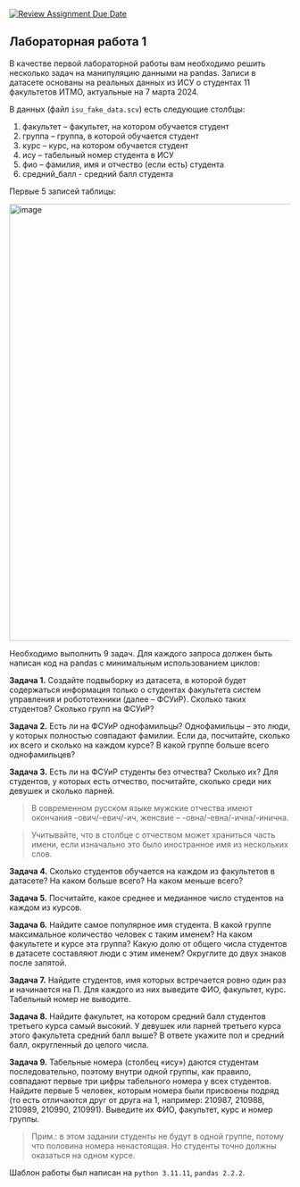 [![Review Assignment Due Date](https://classroom.github.com/assets/deadline-readme-button-22041afd0340ce965d47ae6ef1cefeee28c7c493a6346c4f15d667ab976d596c.svg)](https://classroom.github.com/a/bSTg6sNo)
## Лабораторная работа 1

В качестве первой лабораторной работы вам необходимо решить несколько задач на манипуляцию данными на pandas. 
Записи в датасете основаны на реальных данных из ИСУ о студентах 11 факультетов ИТМО, актуальные на 7 марта 2024.

В данных (файл `isu_fake_data.scv`) есть следующие столбцы:
1. факультет – факультет, на котором обучается студент
2. группа – группа, в которой обучается студент
3. курс – курс, на котором обучается студент
4. ису – табельный номер студента в ИСУ
5. фио – фамилия, имя и отчество (если есть) студента
6. средний_балл - средний балл студента

Первые 5 записей таблицы:

<img width="783" alt="image" src="https://github.com/user-attachments/assets/4234c13f-0af4-4c2a-b3ee-22c8a491bdb0" />

Необходимо выполнить 9 задач. Для каждого запроса должен быть написан код на pandas с минимальным использованием циклов:

**Задача 1.** Создайте подвыборку из датасета, в которой будет содержаться информация только о студентах факультета систем управления и робототехники (далее – ФСУиР). Сколько таких студентов? Сколько групп на ФСУиР?

**Задача 2.** Есть ли на ФСУиР однофамильцы? Однофамильцы – это люди, у которых полностью совпадают фамилии. Если да, посчитайте, сколько их всего и сколько на каждом курсе? В какой группе больше всего однофамильцев?

**Задача 3.** Есть ли на ФСУиР студенты без отчества? Сколько их? Для студентов, у которых есть отчество, посчитайте, сколько среди них девушек и сколько парней.
> В современном русском языке мужские отчества имеют окончания -ович/-евич/-ич, женсвие – -овна/-евна/-ична/-инична.

> Учитывайте, что в столбце с отчеством может храниться часть имени, если изначально это было иностранное имя из нескольких слов.

**Задача 4.** Сколько студентов обучается на каждом из факультетов в датасете? На каком больше всего? На каком меньше всего?

**Задача 5.** Посчитайте, какое среднее и медианное число студентов на каждом из курсов.

**Задача 6.** Найдите самое популярное имя студента. В какой группе максимальное количество человек с таким именем? На каком факультете и курсе эта группа? Какую долю от общего числа студентов в датасете составляют люди с этим именем? Округлите до двух знаков после запятой.

**Задача 7.** Найдите студентов, имя которых встречается ровно один раз и начинается на П. Для каждого из них выведите ФИО, факультет, курс. Табельный номер не выводите.

**Задача 8.** Найдите факультет, на котором средний балл студентов третьего курса самый высокий. У девушек или парней третьего курса этого факультета средний балл выше? В ответе укажите пол и средний балл, округленный до целого числа.

**Задача 9.** Табельные номера (столбец «ису») даются студентам последовательно, поэтому внутри одной группы, как правило, совпадают первые три цифры табельного номера у всех студентов. Найдите первые 5 человек, которым номера были присвоены подряд (то есть отличаются друг от друга на 1, например: 210987, 210988, 210989, 210990, 210991). Выведите их ФИО, факультет, курс и номер группы.
> Прим.: в этом задании студенты не будут в одной группе, потому что половина номера ненастоящая. Но студенты точно должны оказаться на одном курсе.

Шаблон работы был написан на `python 3.11.11`, `pandas 2.2.2`.

